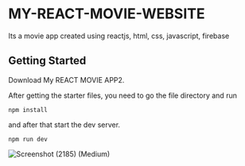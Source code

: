 # MY-REACT-MOVIE-WEBSITE
Its a movie app created using reactjs, html, css, javascript, firebase

## Getting Started

Download My REACT MOVIE APP2.

After getting the starter files, you need to go the file directory and run

```shell
npm install
```

and after that start the dev server.

```shell
npm run dev
```
![Screenshot (2185) (Medium)](https://github.com/spsatish/MY-REACT-MOVIE-WEBSITE/assets/96890219/468c8d8f-bea4-428b-8929-f873481c9204)
